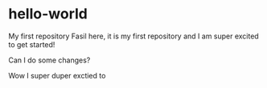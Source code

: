# hello-world
My first repository
Fasil here, it is my first repository and I am super excited to get started!


Can I do some changes?

Wow I super duper exctied to 
